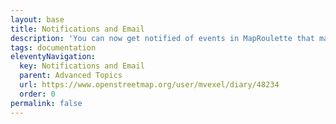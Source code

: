 ```yaml
---
layout: base
title: Notifications and Email
description: 'You can now get notified of events in MapRoulette that may be important to you. The notifications will show up in the new Inbox that you can find in the user dropdown menu. '
tags: documentation
eleventyNavigation:
  key: Notifications and Email
  parent: Advanced Topics
  url: https://www.openstreetmap.org/user/mvexel/diary/48234
  order: 0
permalink: false
---
```


